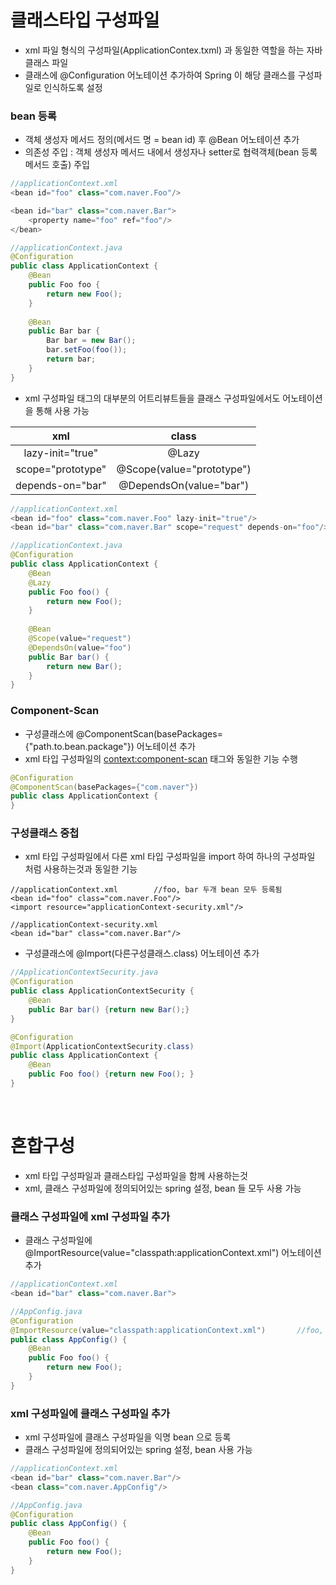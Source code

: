 # 클래스타입 구성파일
* xml 파일 형식의 구성파일(ApplicationContex.txml) 과 동일한 역할을 하는 자바 클래스 파일
* 클래스에 @Configuration 어노테이션 추가하여 Spring 이 해당 클래스를 구성파일로 인식하도록 설정

### bean 등록
* 객체 생성자 메서드 정의(메서드 명 = bean id) 후 @Bean 어노테이션 추가
* 의존성 주입 : 객체 생성자 메서드 내에서 생성자나 setter로 협력객체(bean 등록 메서드 호출) 주입
```java
//applicationContext.xml
<bean id="foo" class="com.naver.Foo"/>

<bean id="bar" class="com.naver.Bar">
	<property name="foo" ref="foo"/>
</bean>

//applicationContext.java
@Configuration
public class ApplicationContext {
	@Bean
	public Foo foo {
		return new Foo();
	}
	
	@Bean
	public Bar bar {
		Bar bar = new Bar();
		bar.setFoo(foo());
		return bar;
	}
}
```
* xml 구성파일 <bean> 태그의 대부분의 어트리뷰트들을 클래스 구성파일에서도 어노테이션을 통해 사용 가능

| xml | class |
|:---:|:------:|
|lazy-init="true"|@Lazy|
|scope="prototype"|@Scope(value="prototype")|
|depends-on="bar"|@DependsOn(value="bar")|

```java
//applicationContext.xml
<bean id="foo" class="com.naver.Foo" lazy-init="true"/>
<bean id="bar" class="com.naver.Bar" scope="request" depends-on="foo"/>

//applicationContext.java
@Configuration
public class ApplicationContext {
	@Bean
	@Lazy
	public Foo foo() {
		return new Foo();
	}
	
	@Bean
	@Scope(value="request")
	@DependsOn(value="foo")
	public Bar bar() {
		return new Bar();
	}
}
```

### Component-Scan
* 구성클래스에 @ComponentScan(basePackages={"path.to.bean.package"}) 어노테이션 추가
* xml 타입 구성파일의 <context:component-scan> 태그와 동일한 기능 수행
```java
@Configuration
@ComponentScan(basePackages={"com.naver"})
public class ApplicationContext {
}
```

### 구성클래스 중첩
* xml 타입 구성파일에서 다른 xml 타입 구성파일을 import 하여 하나의 구성파일 처럼 사용하는것과 동일한 기능
```
//applicationContext.xml		//foo, bar 두개 bean 모두 등록됨
<bean id="foo" class="com.naver.Foo"/>
<import resource="applicationContext-security.xml"/>

//applicationContext-security.xml
<bean id="bar" class="com.naver.Bar"/>
```
* 구성클래스에 @Import(다른구성클래스.class) 어노테이션 추가
```java
//ApplicationContextSecurity.java
@Configuration
public class ApplicationContextSecurity {
	@Bean
	public Bar bar() {return new Bar();}
} 

@Configuration
@Import(ApplicationContextSecurity.class)
public class ApplicationContext {
	@Bean
	public Foo foo() {return new Foo(); }
}
```

<br>

# 혼합구성
* xml 타입 구성파일과 클래스타입 구성파일을 함께 사용하는것
* xml, 클래스 구성파일에 정의되어있는 spring 설정, bean 들 모두 사용 가능

### 클래스 구성파일에 xml 구성파일 추가  
* 클래스 구성파일에 @ImportResource(value="classpath:applicationContext.xml") 어노테이션 추가

```java
//applicationContext.xml
<bean id="bar" class="com.naver.Bar">

//AppConfig.java
@Configuration
@ImportResource(value="classpath:applicationContext.xml")		//foo, bar 빈 모두 등록됨
public class AppConfig() {
	@Bean
	public Foo foo() {
		return new Foo();
	}
}
```

### xml 구성파일에 클래스 구성파일 추가
* xml 구성파일에 클래스 구성파일을 익명 bean 으로 등록
* 클래스 구성파일에 정의되어있는 spring 설정, bean 사용 가능

```java
//applicationContext.xml
<bean id="bar" class="com.naver.Bar"/>
<bean class="com.naver.AppConfig"/>

//AppConfig.java
@Configuration
public class AppConfig() {
	@Bean
	public Foo foo() {
		return new Foo();
	}
}
```








